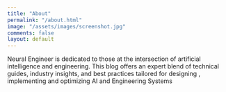 ```yaml
---
title: "About"
permalink: "/about.html"
image: "/assets/images/screenshot.jpg"
comments: false
layout: default
---
```


<div class="container">
<div class="col-md-12">
Neural Engineer is dedicated to those at the intersection of artificial intelligence and engineering. This blog offers an expert blend of technical guides, industry insights, and best practices tailored for designing , implementing and optimizing AI and Engineering Systems
</div>
</div>